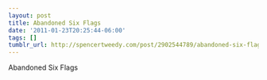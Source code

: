 ```yaml
---
layout: post
title: Abandoned Six Flags
date: '2011-01-23T20:25:44-06:00'
tags: []
tumblr_url: http://spencertweedy.com/post/2902544789/abandoned-six-flags
---
```

Abandoned Six Flags
